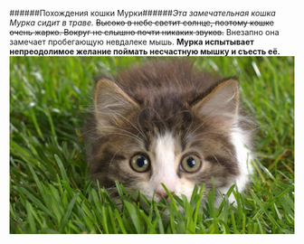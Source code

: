 ######Похождения кошки Мурки######*Эта замечательная кошка Мурка сидит в траве.* ~~Высоко в небе светит солнце, поэтому кошке очень жарко. Вокруг не слышно почти никаких звуков.~~ Внезапно она замечает пробегающую невдалеке мышь. **Мурка испытывает непреодолимое желание поймать несчастную мышку и съесть её.**
![](Кошка.jpg)
